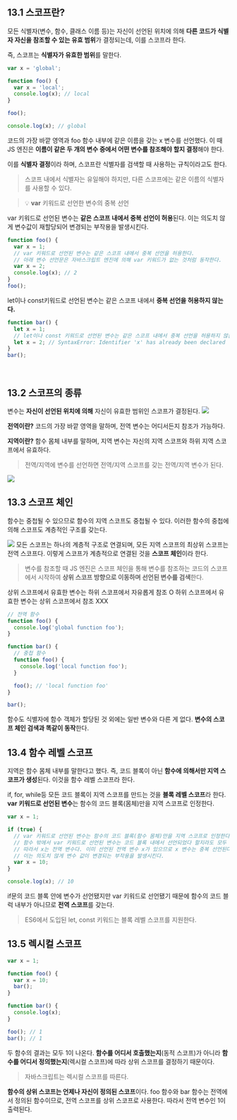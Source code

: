 ## 13.1 스코프란?
모든 식별자(변수, 함수, 클래스 이름 등)는 자신이 선언된 위치에 의해 **다른 코드가 식별자 자신을 참조할 수 있는 유효 범위**가 결정되는데, 이를 스코프라 한다.

즉, 스코프는 **식별자가 유효한 범위**를 말한다.

```javascript
var x = 'global';

function foo() {
  var x = 'local';
  console.log(x); // local
}

foo();

console.log(x); // global
```
코드의 가장 바깥 영역과 foo 함수 내부에 같은 이름을 갖는 x 변수를 선언했다.
이 때 JS 엔진은 **이름이 같은 두 개의 변수 중에서 어떤 변수를 참조해야 할지 결정**해야 한다.

이를 **식별자 결정**이라 하며, 스코프란 식별자를 검색할 때 사용하는 규칙이라고도 한다.

>스코프 내에서 식별자는 유일해야 하지만, 다른 스코프에는 같은 이름의 식별자를 사용할 수 있다.

>💡 **var** 키워드로 선언한 변수의 중복 선언
>
var 키워드로 선언된 변수는 **같은 스코프 내에서 중복 선언이 허용**된다.
이는 의도치 않게 변수값이 재할당되어 변경되는 부작용을 발생시킨다.
```javascript
function foo() {
  var x = 1;
  // var 키워드로 선언된 변수는 같은 스코프 내에서 중복 선언을 허용한다.
  // 아래 변수 선언문은 자바스크립트 엔진에 의해 var 키워드가 없는 것처럼 동작한다.
  var x = 2;
  console.log(x); // 2
}
foo();
```
let이나 const키워드로 선언된 변수는 같은 스코프 내에서 **중복 선언을 허용하지 않는다.**
>
```javascript
function bar() {
  let x = 1;
  // let이나 const 키워드로 선언된 변수는 같은 스코프 내에서 중복 선언을 허용하지 않는다.
  let x = 2; // SyntaxError: Identifier 'x' has already been declared
}
bar();
```

<br />

## 13.2 스코프의 종류
변수는 **자신이 선언된 위치에 의해** 자신이 유효한 범위인 스코프가 결정된다.
![](https://velog.velcdn.com/images/hyean03/post/9385b187-b525-4975-8076-de29203da216/image.png)

**전역이란?**
코드의 가장 바깥 영역을 말하며, 전역 변수는 어디서든지 참조가 가능하다.

**지역이란?**
함수 몸체 내부를 말하며, 지역 변수는 자신의 지역 스코프와 하위 지역 스코프에서 유효하다.

>전역/지역에 변수를 선언하면 전역/지역 스코프를 갖는 전역/지역 변수가 된다.

![](https://velog.velcdn.com/images/hyean03/post/2d4f1007-8739-4357-b9b1-501a4a24f7a9/image.png)


## 13.3 스코프 체인
함수는 중첩될 수 있으므로 함수의 지역 스코프도 중첩될 수 있다.
이러한 함수의 중첩에 의해 스코프도 계층적인 구조를 갖는다.

![](https://velog.velcdn.com/images/hyean03/post/8a5e4e16-3c4a-47c0-a31b-b825f6a2fb76/image.png)
모든 스코프는 하나의 계층적 구조로 연결되며, 
모든 지역 스코프의 최상위 스코프는 전역 스코프다. 
이렇게 스코프가 계층적으로 연결된 것을 **스코프 체인**이라 한다.

>변수를 참조할 때 JS 엔진은 스코프 체인을 통해 변수를 참조하는 코드의 스코프에서 시작하여 **상위 스코프 방향으로 이동하며 선언된 변수를 검색**한다.
>
상위 스코프에서 유효한 변수는 하위 스코프에서 자유롭게 참조 O
하위 스코프에서 유효한 변수는 상위 스코프에서 참조 XXX

```javascript
// 전역 함수
function foo() {
  console.log('global function foo');
}

function bar() {
  // 중첩 함수
  function foo() {
    console.log('local function foo');
  }

  foo(); // 'local function foo'
}

bar();
```
함수도 식별자에 함수 객체가 할당된 것 외에는 일반 변수와 다른 게 없다.
**변수의 스코프 체인 검색과 똑같이 동작**한다.

## 13.4 함수 레벨 스코프
지역은 함수 몸체 내부를 말한다고 했다.
즉, 코드 블록이 아닌 **함수에 의해서만 지역 스코프가 생성**된다. 
이것을 함수 레벨 스코프라 한다.
>
if, for, while등 모든 코드 블록이 지역 스코프를 만드는 것을 **블록 레벨 스코프**라 한다.
**var 키워드로 선언된 변수**는 함수의 코드 블록(몸체)만을 지역 스코프로 인정한다.

```javascript
var x = 1;

if (true) {
  // var 키워드로 선언된 변수는 함수의 코드 블록(함수 몸체)만을 지역 스코프로 인정한다.
  // 함수 밖에서 var 키워드로 선언된 변수는 코드 블록 내에서 선언되었다 할지라도 모두 전역 변수다.
  // 따라서 x는 전역 변수다. 이미 선언된 전역 변수 x가 있으므로 x 변수는 중복 선언된다.
  // 이는 의도치 않게 변수 값이 변경되는 부작용을 발생시킨다.
  var x = 10;
}

console.log(x); // 10
```
if문의 코드 블록 안에 변수가 선언됐지만 var 키워드로 선언됐기 때문에 
함수의 코드 블럭 내부가 아니므로 **전역 스코프**를 갖는다.

>ES6에서 도입된 let, const 키워드는 블록 레벨 스코프를 지원한다.

## 13.5 렉시컬 스코프
```javascript
var x = 1;

function foo() {
  var x = 10;
  bar();
}

function bar() {
  console.log(x);
}

foo(); // 1
bar(); // 1
```

두 함수의 결과는 모두 1이 나온다.
**함수를 어디서 호출했는지**(동적 스코프)가 아니라 
**함수를 어디서 정의했는지**(렉시컬 스코프)에 따라 상위 스코프를 결정하기 때문이다.

> 자바스크립트는 렉시컬 스코프를 따른다.

**함수의 상위 스코프는 언제나 자신이 정의된 스코프**이다.
foo 함수와 bar 함수는 전역에서 정의된 함수이므로, 전역 스코프를 상위 스코프로 사용한다.
따라서 전역 변수인 1이 출력된다.
